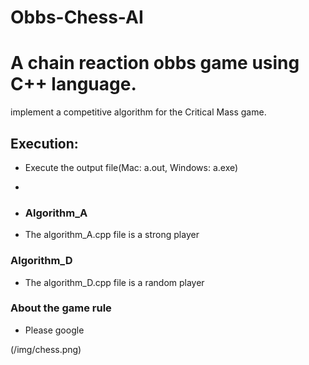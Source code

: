 # Obbs-Chess-AI


# A chain reaction obbs game using C++ language. 

implement a competitive algorithm for the Critical Mass game.

## Execution: 
* Execute the output file(Mac: a.out, Windows: a.exe)
* 
* ### Algorithm_A

*  The algorithm_A.cpp file is a strong player

### Algorithm_D

*  The algorithm_D.cpp file is a random player

### About the game rule

*  Please google


(/img/chess.png)



